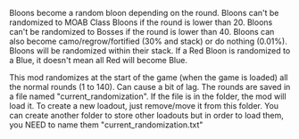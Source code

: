 Bloons become a random bloon depending on the round. Bloons can't be randomized to MOAB Class Bloons if the round is lower than 20. Bloons can't be randomized to Bosses if the round is lower than 40. Bloons can also become camo/regrow/fortified (30% and stack) or do nothing (0.01%). 
Bloons will be randomized within their stack. If a Red Bloon is randomized to a Blue, it doesn't mean all Red will become Blue.

This mod randomizes at the start of the game (when the game is loaded) all the normal rounds (1 to 140). Can cause a bit of lag.
The rounds are saved in a file named "current_randomization". If the file is in the folder, the mod will load it. To create a new loadout, just remove/move it from this folder. You can create another folder to store other loadouts but in order to load them, you NEED to name them "current_randomization.txt"
